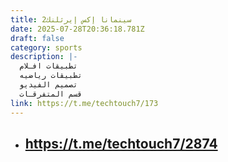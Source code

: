 ```yaml
---
title: 2سينمانا إكس إيرثلنك
date: 2025-07-28T20:36:18.781Z
draft: false
category: sports
description: |-
  تطبيقات افـلام
  تطبيقات رياضيه
  تصميم الفيديو
  قسم المتفرقـات
link: https://t.me/techtouch7/173
---
```

* ## <https://t.me/techtouch7/2874>